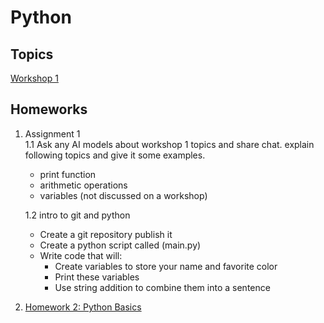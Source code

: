 # Python

## Topics
[Workshop 1](./docs/workshop_1.md)




## Homeworks

1. Assignment 1   
    1.1 Ask any AI models about workshop 1 topics and share chat. explain following topics and give it some examples.
    - print function
    - arithmetic operations
    - variables (not discussed on a workshop)

    1.2 intro to git and python
    - Create a git repository publish it
    - Create a python script called (main.py)
    - Write code that will:
        - Create variables to store your name and favorite color
        - Print these variables
        - Use string addition to combine them into a sentence

2. [Homework 2: Python Basics](./docs/homework_2.md)
